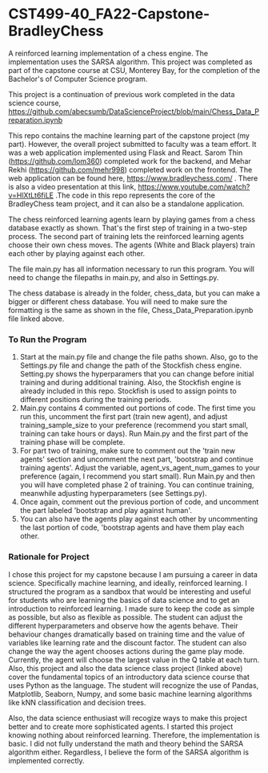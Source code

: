 # CST499-40_FA22-Capstone-BradleyChess
A reinforced learning implementation of a chess engine. The implementation uses the SARSA algorithm.
This project was completed as part of the capstone course at CSU, Monterey Bay, for the completion of the Bachelor's of Computer Science program.

This project is a continuation of previous work completed in the data science course, https://github.com/abecsumb/DataScienceProject/blob/main/Chess_Data_Preparation.ipynb 

This repo contains the machine learning part of the capstone project (my part). However, the overall project submitted to faculty was a team effort. It was a web application implemented using Flask and React. Sarom Thin (https://github.com/lom360) completed work for the backend, and Mehar Rekhi (https://github.com/mehr998) completed work on the frontend. The web application can be found here, https://www.bradleychess.com/ . There is also a video presentation at this link, https://www.youtube.com/watch?v=HlXtLt6fiLE .The code in this repo represents the core of the BradleyChess team project, and it can also be a standalone application. 

The chess reinforced learning agents learn by playing games from a chess database exactly as shown. That's the first step of training in a two-step process. The second part of training lets the reinforced learning agents choose their own chess moves. The agents (White and Black players) train each other by playing against each other. 

The file main.py has all information necessary to run this program. You will need to change the filepaths in main.py, and also in Settings.py.

The chess database is already in the folder, chess_data, but you can make a bigger or different chess database. You will need to make sure the formatting is the same as shown in the file, Chess_Data_Preparation.ipynb file linked above.


### To Run the Program
1. Start at the main.py file and change the file paths shown. Also, go to the Settings.py file and change the path of the Stockfish chess engine. Setting.py shows the hyperparamers that you can change before initial training and during additional training. Also, the Stockfish engine is already included in this repo. Stockfish is used to assign points to different positions during the training periods.
2. Main.py contains 4 commented out portions of code. The first time you run this, uncomment the first part (train new agent), and adjust training_sample_size to your preference (recommend you start small, training can take hours or days). Run Main.py and the first part of the training phase will be complete. 
3. For part two of training, make sure to comment out the 'train new agents' section and uncomment the next part, 'bootstrap and continue training agents'. Adjust the variable, agent_vs_agent_num_games to your preference (again, I recommend you start small). Run Main.py and then you will have completed phase 2 of training. You can continue training, meanwhile adjusting hyperparameters (see Settings.py). 
4. Once again, comment out the previous portion of code, and uncomment the part labeled 'bootstrap and play against human'.
5. You can also have the agents play against each other by uncommenting the last portion of code, 'bootstrap agents and have them play each other.

### Rationale for Project
I chose this project for my capstone because I am pursuing a career in data science. Specifically machine learning, and ideally, reinforced learning. I structured the program as a sandbox that would be interesting and useful for students who are learning the basics of data science and to get an introduction to reinforced learning. I made sure to keep the code as simple as possible, but also as flexible as possible. The student can adjust the different hyperparameters and observe how the agents behave. Their behaviour changes dramatically based on training time and the value of variables like learning rate and the discount factor. The student can also change the way the agent chooses actions during the game play mode. Currently, the agent will choose the largest value in the Q table at each turn. Also, this project and also the data science class project (linked above) cover the fundamental topics of an introductory data science course that uses Python as the language. The student will recognize the use of Pandas, Matplotlib, Seaborn, Numpy, and some basic machine learning algorithms like kNN classification and decision trees. 

Also, the data science enthusiast will recogize ways to make this project better and to create more sophisticated agents. I started this project knowing nothing about reinforced learning. Therefore, the implementation is basic. I did not fully understand the math and theory behind the SARSA algorithm either. Regardless, I believe the form of the SARSA algorithm is implemented correctly.
